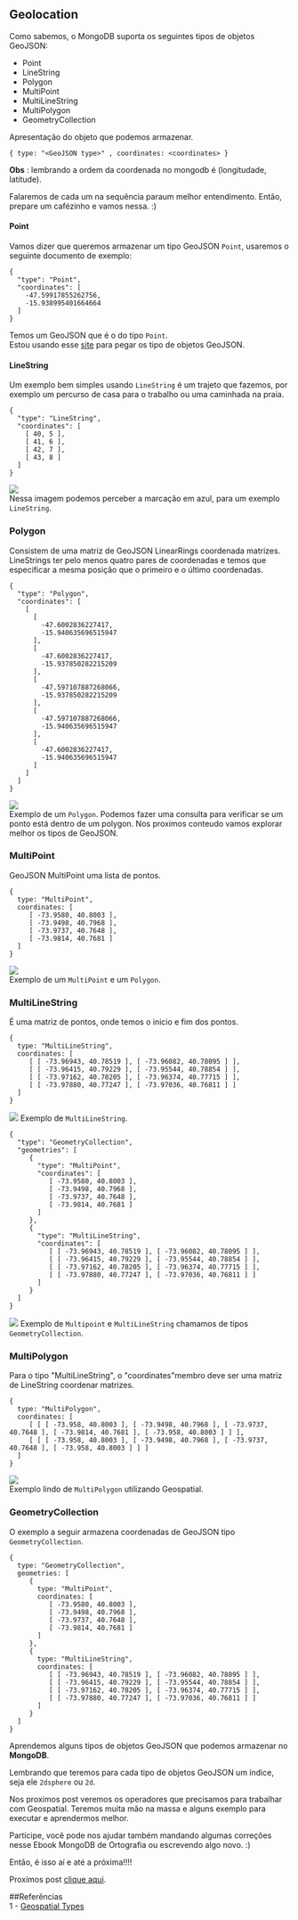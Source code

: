 ## Geolocation

Como sabemos, o MongoDB suporta os seguintes tipos de objetos GeoJSON:
* Point
* LineString
* Polygon
* MultiPoint
* MultiLineString
* MultiPolygon
* GeometryCollection

Apresentação do objeto que podemos armazenar.
```
{ type: "<GeoJSON type>" , coordinates: <coordinates> }
```
**Obs** : lembrando a ordem da coordenada no mongodb é (longitudade, latitude).

Falaremos de cada um na sequência paraum melhor entendimento. Então, prepare um cafézinho e vamos nessa. :)

#### Point
Vamos dizer que queremos armazenar um tipo GeoJSON `Point`, usaremos o seguinte documento de exemplo:

```
{
  "type": "Point",
  "coordinates": [
    -47.59917855262756,
    -15.938995401664664
  ]
}
```
Temos um GeoJSON que é o do tipo `Point`.      
Estou usando esse [site](http://geojson.io/#map=17/-15.93847/-47.59879) para pegar os tipo de objetos GeoJSON.

#### LineString
Um exemplo bem simples usando `LineString` é um trajeto que fazemos, por exemplo um percurso de casa para o trabalho ou uma caminhada na praia.

```
{ 
  "type": "LineString", 
  "coordinates": [ 
    [ 40, 5 ], 
    [ 41, 6 ],
    [ 42, 7 ],
    [ 43, 8 ]
  ] 
}
```

![](/src/images/linestring.png)    
Nessa imagem podemos perceber a marcação em azul, para um exemplo `LineString`.

### Polygon
Consistem de uma matriz de GeoJSON LinearRings coordenada matrizes. LineStrings ter pelo menos quatro pares de coordenadas e temos que especificar a mesma posição que o primeiro e o último coordenadas.

```
{
  "type": "Polygon",
  "coordinates": [
    [
      [
        -47.6002836227417,
        -15.940635696515947
      ],
      [
        -47.6002836227417,
        -15.937850282215209
      ],
      [
        -47.597107887268066,
        -15.937850282215209
      ],
      [
        -47.597107887268066,
        -15.940635696515947
      ],
      [
        -47.6002836227417,
        -15.940635696515947
      ]
    ]
  ]
}
```
![](/src/images/polygon.png)   
Exemplo de um `Polygon`. Podemos fazer uma consulta para verificar se um ponto está dentro de um polygon. 
Nos proximos conteudo vamos explorar melhor os tipos de GeoJSON.

### MultiPoint
GeoJSON MultiPoint uma lista de pontos.
```
{
  type: "MultiPoint",
  coordinates: [
     [ -73.9580, 40.8003 ],
     [ -73.9498, 40.7968 ],
     [ -73.9737, 40.7648 ],
     [ -73.9814, 40.7681 ]
  ]
}
```

![](/src/images/multistring.png)  
Exemplo de um `MultiPoint` e um `Polygon`.

### MultiLineString   
É uma matriz de pontos, onde temos o inicio e fim dos pontos.

```
{
  type: "MultiLineString",
  coordinates: [
     [ [ -73.96943, 40.78519 ], [ -73.96082, 40.78095 ] ],
     [ [ -73.96415, 40.79229 ], [ -73.95544, 40.78854 ] ],
     [ [ -73.97162, 40.78205 ], [ -73.96374, 40.77715 ] ],
     [ [ -73.97880, 40.77247 ], [ -73.97036, 40.76811 ] ]
  ]
}
```
![](/src/images/multilinestring.png) 
Exemplo de `MultiLineString`.

```
{
  "type": "GeometryCollection",
  "geometries": [
     {
       "type": "MultiPoint",
       "coordinates": [
          [ -73.9580, 40.8003 ],
          [ -73.9498, 40.7968 ],
          [ -73.9737, 40.7648 ],
          [ -73.9814, 40.7681 ]
       ]
     },
     {
       "type": "MultiLineString",
       "coordinates": [
          [ [ -73.96943, 40.78519 ], [ -73.96082, 40.78095 ] ],
          [ [ -73.96415, 40.79229 ], [ -73.95544, 40.78854 ] ],
          [ [ -73.97162, 40.78205 ], [ -73.96374, 40.77715 ] ],
          [ [ -73.97880, 40.77247 ], [ -73.97036, 40.76811 ] ]
       ]
     }
  ]
}
```
![](/src/images/multlinestring.png)
Exemplo de `Multipoint` e `MultiLineString` chamamos de tipos `GeometryCollection`.

### MultiPolygon
Para o tipo "MultiLineString", o "coordinates"membro deve ser uma matriz de LineString coordenar matrizes.

```
{
  type: "MultiPolygon",
  coordinates: [
     [ [ [ -73.958, 40.8003 ], [ -73.9498, 40.7968 ], [ -73.9737, 40.7648 ], [ -73.9814, 40.7681 ], [ -73.958, 40.8003 ] ] ],
     [ [ [ -73.958, 40.8003 ], [ -73.9498, 40.7968 ], [ -73.9737, 40.7648 ], [ -73.958, 40.8003 ] ] ]
  ]
}
```
![](/src/images/multipolygon.png)   
Exemplo lindo de `MultiPolygon` utilizando Geospatial.

### GeometryCollection
O exemplo a seguir armazena coordenadas de GeoJSON tipo `GeometryCollection`.
```
{
  type: "GeometryCollection",
  geometries: [
     {
       type: "MultiPoint",
       coordinates: [
          [ -73.9580, 40.8003 ],
          [ -73.9498, 40.7968 ],
          [ -73.9737, 40.7648 ],
          [ -73.9814, 40.7681 ]
       ]
     },
     {
       type: "MultiLineString",
       coordinates: [
          [ [ -73.96943, 40.78519 ], [ -73.96082, 40.78095 ] ],
          [ [ -73.96415, 40.79229 ], [ -73.95544, 40.78854 ] ],
          [ [ -73.97162, 40.78205 ], [ -73.96374, 40.77715 ] ],
          [ [ -73.97880, 40.77247 ], [ -73.97036, 40.76811 ] ]
       ]
     }
  ]
}
```

Aprendemos alguns tipos de objetos GeoJSON que podemos armazenar no **MongoDB**.

Lembrando que teremos para cada tipo de objetos GeoJSON um índice, seja ele `2dsphere` ou `2d`.

Nos proximos post veremos os operadores que precisamos para trabalhar com Geospatial. Teremos muita mão na massa e alguns exemplo para executar e aprendermos melhor.

Participe, você pode nos ajudar também mandando algumas correções nesse Ebook MongoDB de Ortografia ou escrevendo algo novo. :)

Então, é isso aí e até a próxima!!!!

Proxímos post [clique aqui](/pt-br/geolocation/geospatial-query-operator.md).

##Referências  
1 - [Geospatial Types](https://docs.mongodb.com/manual/reference/geojson/#linestring)